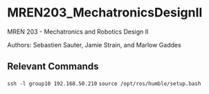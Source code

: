 # MREN203_MechatronicsDesignII
MREN 203 - Mechatronics and Robotics Design II

Authors: Sebastien Sauter, Jamie Strain, and Marlow Gaddes

## Relevant Commands

`ssh -l group10 192.168.50.210`
`source /opt/ros/humble/setup.bash`

